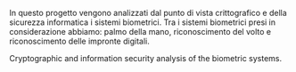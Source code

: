 In questo progetto vengono analizzati dal punto di vista crittografico e della sicurezza informatica i sistemi biometrici. Tra i sistemi biometrici presi in considerazione abbiamo: palmo della mano, riconoscimento del volto e riconoscimento delle impronte digitali.

Cryptographic and information security analysis of the biometric systems.